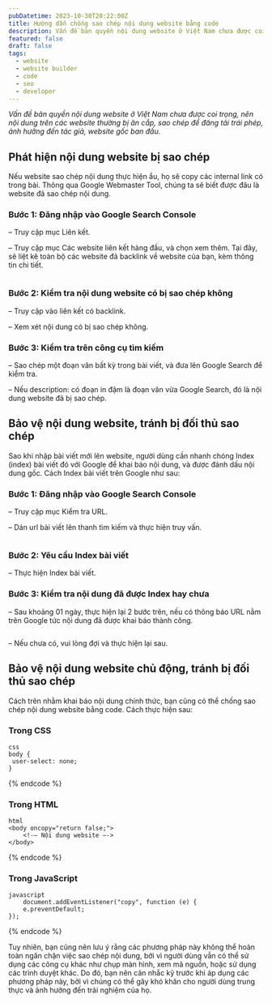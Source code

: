 ```yaml
---
pubDatetime: 2023-10-30T20:22:00Z
title: Hướng dẫn chống sao chép nội dung website bằng code
description: Vấn đề bản quyền nội dung website ở Việt Nam chưa được coi trọng, nên nội dung trên các website thường bị ăn cắp, sao chép để đăng tải trái phép, ảnh hưởng đến tác giả, website gốc ban đầu.
featured: false
draft: false
tags:
  - website
  - website builder
  - code
  - seo
  - developer
---
```


_Vấn đề bản quyền nội dung website ở Việt Nam chưa được coi trọng, nên nội dung trên các website thường bị ăn cắp, sao chép để đăng tải trái phép, ảnh hưởng đến tác giả, website gốc ban đầu._

## Phát hiện nội dung website bị sao chép

Nếu website sao chép nội dung thực hiện ẩu, họ sẽ copy các internal link có trong bài. Thông qua Google Webmaster Tool, chúng ta sẽ biết được đâu là website đã sao chép nội dung.

### Bước 1: Đăng nhập vào Google Search Console

– Truy cập mục Liên kết.

– Truy cập mục Các website liên kết hàng đầu, và chọn xem thêm. Tại đây, sẽ liệt kê toàn bộ các website đã backlink về website của bạn, kèm thông tin chi tiết.

<figure><img src="https://server.nhavantuonglai.com/assets/image/article/developer/huong-dan-chong-sao-chep-noi-dung-website-bang-code-1.jpg" alt=""><figcaption></figcaption></figure>

### Bước 2: Kiểm tra nội dung website có bị sao chép không

– Truy cập vào liên kết có backlink.

– Xem xét nội dung có bị sao chép không.

### Bước 3: Kiểm tra trên công cụ tìm kiếm

– Sao chép một đoạn văn bất kỳ trong bài viết, và đưa lên Google Search để kiểm tra.

– Nếu description: có đoạn in đậm là đoạn văn vừa Google Search, đó là nội dung website đã bị sao chép.

## Bảo vệ nội dung website, tránh bị đối thủ sao chép

Sao khi nhập bài viết mới lên website, người dùng cần nhanh chóng Index (index) bài viết đó với Google để khai báo nội dung, và được đánh dấu nội dung gốc. Cách Index bài viết trên Google như sau:

### Bước 1: Đăng nhập vào Google Search Console

– Truy cập mục Kiểm tra URL.

– Dán url bài viết lên thanh tìm kiếm và thực hiện truy vấn.

<figure><img src="https://server.nhavantuonglai.com/assets/image/article/developer/huong-dan-chong-sao-chep-noi-dung-website-bang-code-2.jpg" alt=""><figcaption></figcaption></figure>

### Bước 2: Yêu cầu Index bài viết

– Thực hiện Index bài viết.

### Bước 3: Kiểm tra nội dung đã được Index hay chưa

– Sau khoảng 01 ngày, thực hiện lại 2 bước trên, nếu có thông báo URL nằm trên Google tức nội dung đã được khai báo thành công.

<figure><img src="https://server.nhavantuonglai.com/assets/image/article/developer/huong-dan-chong-sao-chep-noi-dung-website-bang-code-3.jpg" alt=""><figcaption></figcaption></figure>

– Nếu chưa có, vui lòng đợi và thực hiện lại sau.

## Bảo vệ nội dung website chủ động, tránh bị đối thủ sao chép

Cách trên nhằm khai báo nội dung chính thức, bạn cũng có thể chống sao chép nội dung website bằng code. Cách thực hiện sau:

### Trong CSS

```
css
body {
 user-select: none;
}
```
{% endcode %}

### Trong HTML

```
html
<body oncopy="return false;">
	<!-– Nội dung website –->
</body>
```
{% endcode %}

### Trong JavaScript

```
javascript
	document.addEventListener("copy", function (e) {
	e.preventDefault;
});
```
{% endcode %}

Tuy nhiên, bạn cũng nên lưu ý rằng các phương pháp này không thể hoàn toàn ngăn chặn việc sao chép nội dung, bởi vì người dùng vẫn có thể sử dụng các công cụ khác như chụp màn hình, xem mã nguồn, hoặc sử dụng các trình duyệt khác. Do đó, bạn nên cân nhắc kỹ trước khi áp dụng các phương pháp này, bởi vì chúng có thể gây khó khăn cho người dùng trung thực và ảnh hưởng đến trải nghiệm của họ.